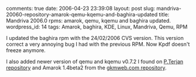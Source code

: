 comments: true
date: 2006-04-23 23:39:08
layout: post
slug: mandriva-20060-repository-amarok-qemu-kqemu-and-baghira-updated
title: Mandriva 2006.0 rpms: amarok, qemu, kqemu and baghira updated.
wordpress_id: 14
tags: Amarok, baghira, KDE, Linux, Mandriva, Qemu, RPM

I updated the baghira rpm with the 24/02/2006 CVS version. This version correct a very annoying bug I had with the previous RPM. Now Kpdf doesn't freeze anymore.

I also added newer version of qemu and kqemu v0.7.2 I found on [P.Terjan repository](http://fasmz.org/~pterjan/rpm/) and Amarok 1.4beta2 from the [gkmweb.com repository](http://www.gkmweb.com/amarok/2006.0/1.4-beta/).
